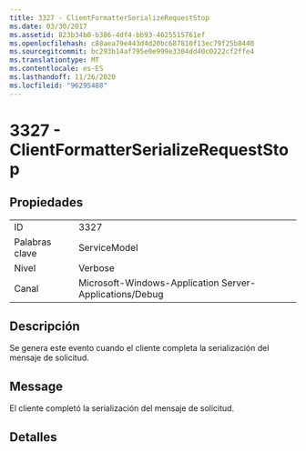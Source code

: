 ```yaml
---
title: 3327 - ClientFormatterSerializeRequestStop
ms.date: 03/30/2017
ms.assetid: 823b34b0-b386-4df4-bb93-4625515761ef
ms.openlocfilehash: c88aea79e443d4d20bc687810f13ec79f25b8440
ms.sourcegitcommit: bc293b14af795e0e999e3304dd40c0222cf2ffe4
ms.translationtype: MT
ms.contentlocale: es-ES
ms.lasthandoff: 11/26/2020
ms.locfileid: "96295488"
---
```

# <a name="3327---clientformatterserializerequeststop"></a>3327 - ClientFormatterSerializeRequestStop

## <a name="properties"></a>Propiedades  
  
|||  
|-|-|  
|ID|3327|  
|Palabras clave|ServiceModel|  
|Nivel|Verbose|  
|Canal|Microsoft-Windows-Application Server-Applications/Debug|  
  
## <a name="description"></a>Descripción  

 Se genera este evento cuando el cliente completa la serialización del mensaje de solicitud.  
  
## <a name="message"></a>Message  

 El cliente completó la serialización del mensaje de solicitud.  
  
## <a name="details"></a>Detalles
